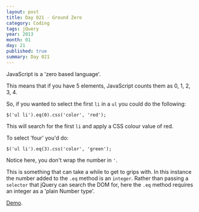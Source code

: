 ```yaml
---
layout: post
title: Day 021 - Ground Zero
category: Coding
tags: jQuery
year: 2013
month: 01
day: 21
published: true
summary: Day 021
---
```


JavaScript is a 'zero based language'.

This means that if you have 5 elements, JavaScript counts them as 0, 1, 2, 3, 4.

So, if you wanted to select the first `li` in a `ul` you could do the following:

	$('ul li').eq(0).css('color', 'red');


This will search for the first `li` and apply a CSS colour value of red.

To select 'four' you'd do:

	$('ul li').eq(3).css('color', 'green');


Notice here, you don't wrap the number in `'`.

This is something that can take a while to get to grips with. In this instance the number added to the `.eq` method is an `integer`. Rather than passing a `selector` that jQuery can search the DOM for, here the `.eq` method requires an integer as a 'plain Number type'.

[Demo](/demos/Day-021.html).